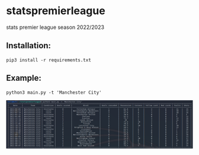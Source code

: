 # statspremierleague
stats premier league season 2022/2023
## Installation:

```
pip3 install -r requirements.txt
```

## Example:

```
python3 main.py -t 'Manchester City' 
```
![Alt Text](https://github.com/MiyyerGaitan/statspremierleague/blob/main/assets/01.png)
